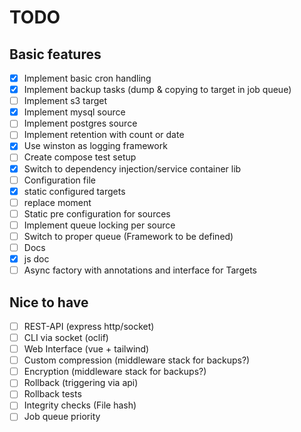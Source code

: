 # TODO

## Basic features
- [x] Implement basic cron handling
- [x] Implement backup tasks (dump & copying to target in job queue)
- [ ] Implement s3 target
- [x] Implement mysql source
- [ ] Implement postgres source
- [ ] Implement retention with count or date
- [x] Use winston as logging framework
- [ ] Create compose test setup
- [x] Switch to dependency injection/service container lib
- [ ] Configuration file
- [x] static configured targets
- [ ] replace moment
- [ ] Static pre configuration for sources
- [ ] Implement queue locking per source
- [ ] Switch to proper queue (Framework to be defined)
- [ ] Docs
- [x] js doc
- [ ] Async factory with annotations and interface for Targets

## Nice to have
- [ ] REST-API (express http/socket)
- [ ] CLI via socket (oclif)
- [ ] Web Interface (vue + tailwind)
- [ ] Custom compression (middleware stack for backups?)
- [ ] Encryption (middleware stack for backups?)
- [ ] Rollback (triggering via api)
- [ ] Rollback tests
- [ ] Integrity checks (File hash)
- [ ] Job queue priority
